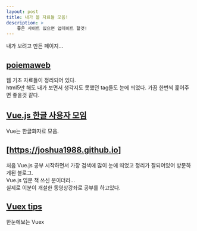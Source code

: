 ```yaml
---
layout: post
title: 내가 볼 자료들 모음!
description: >
    좋은 사이트 있으면 업데이트 할것!
---
```

내가 보려고 만든 페이지...

## [poiemaweb]   
웹 기초 자료들이 정리되어 있다.   
html5만 해도 내가 보면서 생각지도 못했던 tag들도 눈에 띄었다. 가끔 한번씩 훑어주면 좋을것 같다.



## [Vue.js 한글 사용자 모임]
Vue는 한글화자료 모음.



## [https://joshua1988.github.io]
처음 Vue.js 공부 시작하면서 가장 검색에 많이 눈에 띄었고 정리가 잘되어있어 방문하게된 블로그.   
Vue.js 입문 책 쓰신 분이더라...   
실제로 이분이 개설한 동영상강좌로 공부를 하고있다.



## [Vuex tips]
한눈에보는 Vuex



[poiemaweb]: https://poiemaweb.com/
[Vue.js 한글 사용자 모임]: http://vuejs.kr/
[https://joshua1988.github.io]: https://joshua1988.github.io
[Vuex tips]: https://vuejs-tips.github.io/vuex-cheatsheet/
[프로그래시브 웹 앱]: https://developer.mozilla.org/ko/docs/Apps/Progressive